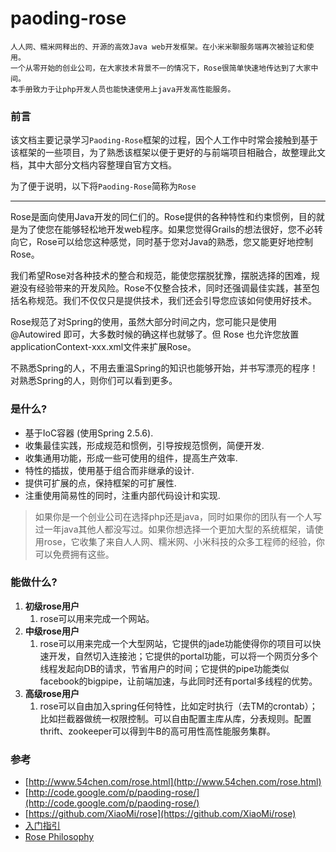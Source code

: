 # paoding-rose

	人人网、糯米网释出的、开源的高效Java web开发框架。在小米米聊服务端再次被验证和使用。
	一个从零开始的创业公司，在大家技术背景不一的情况下，Rose很简单快速地传达到了大家中间。
	本手册致力于让php开发人员也能快速使用上java开发高性能服务。

### 前言
该文档主要记录学习`Paoding-Rose`框架的过程，因个人工作中时常会接触到基于该框架的一些项目，为了熟悉该框架以便于更好的与前端项目相融合，故整理此文档，其中大部分文档内容整理自官方文档。

为了便于说明，以下将`Paoding-Rose`简称为`Rose`

---

Rose是面向使用Java开发的同仁们的。Rose提供的各种特性和约束惯例，目的就是为了使您在能够轻松地开发web程序。如果您觉得Grails的想法很好，您不必转向它，Rose可以给您这种感觉，同时基于您对Java的熟悉，您又能更好地控制Rose。

我们希望Rose对各种技术的整合和规范，能使您摆脱犹豫，摆脱选择的困难，规避没有经验带来的开发风险。Rose不仅整合技术，同时还强调最佳实践，甚至包括名称规范。我们不仅仅只是提供技术，我们还会引导您应该如何使用好技术。

Rose规范了对Spring的使用，虽然大部分时间之内，您可能只是使用 @Autowired 即可，大多数时候的确这样也就够了。但 Rose 也允许您放置applicationContext-xxx.xml文件来扩展Rose。

不熟悉Spring的人，不用去重温Spring的知识也能够开始，并书写漂亮的程序！对熟悉Spring的人，则你们可以看到更多。

### 是什么?

* 基于IoC容器 (使用Spring 2.5.6).
* 收集最佳实践，形成规范和惯例，引导按规范惯例，简便开发.
* 收集通用功能，形成一些可使用的组件，提高生产效率.
* 特性的插拔，使用基于组合而非继承的设计.
* 提供可扩展的点，保持框架的可扩展性.
* 注重使用简易性的同时，注重内部代码设计和实现.

>如果你是一个创业公司在选择php还是java，同时如果你的团队有一个人写过一年java其他人都没写过。如果你想选择一个更加大型的系统框架，请使用rose，它收集了来自人人网、糯米网、小米科技的众多工程师的经验，你可以免费拥有这些。

### 能做什么?
1. **初级rose用户**
    1. rose可以用来完成一个网站。
2. **中级rose用户**
    1. rose可以用来完成一个大型网站，它提供的jade功能使得你的项目可以快速开发，自然切入连接池；它提供的portal功能，可以将一个网页分多个线程发起向DB的请求，节省用户的时间；它提供的pipe功能类似facebook的bigpipe，让前端加速，与此同时还有portal多线程的优势。
3. **高级rose用户**
    1. rose可以自由加入spring任何特性，比如定时执行（去TM的crontab）；比如拦截器做统一权限控制。可以自由配置主库从库，分表规则。配置thrift、zookeeper可以得到牛B的高可用性高性能服务集群。

### 参考
* [http://www.54chen.com/rose.html](http://www.54chen.com/rose.html)
* [http://code.google.com/p/paoding-rose/](http://code.google.com/p/paoding-rose/)
* [https://github.com/XiaoMi/rose](https://github.com/XiaoMi/rose)
* [入门指引](http://www.54chen.com/life/rose-manual-1.html)
* [Rose Philosophy](https://code.google.com/archive/p/paoding-rose/wikis/Rose_Philosophy.wiki)